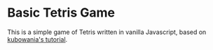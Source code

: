 # Basic Tetris Game

This is a simple game of Tetris written in vanilla Javascript, based on [kubowania's tutorial](https://github.com/kubowania/Tetris-Basic).